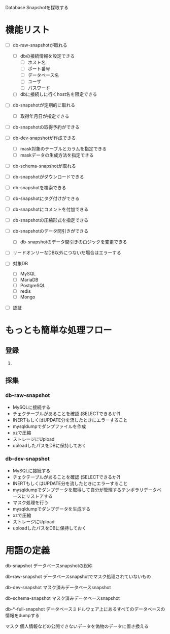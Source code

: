 Database Snapshotを採取する


# 機能リスト


- [ ] db-raw-snapshotが取れる
  - [ ] dbの接続情報を設定できる
    - [ ] ホスト名
    - [ ] ポート番号
    - [ ] データベース名
    - [ ] ユーザ
    - [ ] パスワード
  - [ ] dbに接続しに行くhost名を限定できる
- [ ] db-snapshotが定期的に取れる
  - [ ] 取得年月日が指定できる
- [ ] db-snapshotの取得予約ができる
- [ ] db-dev-snapshotが作成できる
  - [ ] mask対象のテーブルとカラムを指定できる
  - [ ] maskデータの生成方法を指定できる
- [ ] db-schema-snapshotが取れる
- [ ] db-snapshotがダウンロードできる
- [ ] db-snapshotを検索できる
- [ ] db-snapshotにタグ付けができる
- [ ] db-snapshotにコメントを付加できる
- [ ] db-snapshotの圧縮形式を指定できる
- [ ] db-snapshotのデータ間引きができる
   - [ ] db-snapshotのデータ間引きのロジックを変更できる
- [ ] リードオンリーなDB以外につないだ場合はエラーする
- [ ] 対象DB
  - [ ] MySQL
  - [ ] MariaDB
  - [ ] PostgreSQL
  - [ ] redis
  - [ ] Mongo
- [ ] 認証


# もっとも簡単な処理フロー

## 登録

1.

## 採集

### db-raw-snapshot

* MySQLに接続する
* チェクテーブルがあることを確認 (SELECTできるか?)
* INERTもしくはUPDATE分を流したときにエラーすること
* mysqldumpでダンプファイルを作成
* xzで圧縮
* ストレージにUpload
* uploadしたパスをDBに保持しておく

### db-dev-snapshot

* MySQLに接続する
* チェクテーブルがあることを確認 (SELECTできるか?)
* INERTもしくはUPDATE分を流したときにエラーすること
* mysqldumpでダンプデータを取得して自分が管理するテンポラリデータベースにリストアする
* マスク処理を行う
* mysqldumpでダンプデータを生成する
* xzで圧縮
* ストレージにUpload
* uploadしたパスをDBに保持しておく

# 用語の定義

db-snapshot
    データベースsnapshotの総称

db-raw-snapshot
    データベースsnapshotでマスク処理されていないもの

db-dev-snapshot
    マスク済みデータベースsnapshot

db-schema-snapshot
    マスク済みデータベースsnapshot

db-*-full-snapshot
    データベースミドルウェア上にあるすべてのデータベースの情報をdumpする

マスク
    個人情報などの公開できないデータを偽物のデータに置き換える